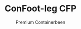 ---
title: "ConFoot-leg CFP"
subtitle: "Premium Containerbeen"
mainImage: "/images/products/confoot-leg-cfp-main.jpg"
gallery:
  - "/images/products/confoot-leg-cfp-1.jpg"
  - "/images/products/confoot-leg-cfp-2.jpg"
  - "/images/products/confoot-leg-cfp-3.jpg"
shortDescription: "ConFoot-leg CFP is ós premium containerbeen-opeplossing, mit verbeterde mogelijkheden veur gespecialiseerde containeroperaties."
technicalDescription: "De ConFoot-leg CFP ómvat geavanceerde materiaole en ontwerpkenmerken veur superieure prestatie in uitdagende omgevinge en gespecialiseerde toepassingen."
videoID: "da7h7VgJHgs"
specifications:
  - name: "Gewicht"
    value: "26 kg"
  - name: "Laadcapaciteit"
    value: "36 tons"
  - name: "Afmetingen"
    value: "48 × 32 × 28 cm"
  - name: "Materiaal"
    value: "Hoogwaardig legerstaal"
  - name: "Hoogtebereik"
    value: "1,043 mm tot 1,448 mm"
price: "3.600 EUR"
priceVAT: "4.356 EUR"
pricingNotes: "Premium servicepakket beschikbaar. Neem contact op mit ós verkoapsteam veur details."
buyLink: "/contact"
howToUse: |
  1. Plaats 't CFP-been óp de containerhoekbevestiging
  2. Activeer ’t geavanceerde vergrendelingsmechanisme
  3. Stel de hoogte in indien nodig mit ’t geïntegreerde afstellingssysteem
  4. Herhaal veur alle vereiste hoeke
  5. Voer ’ne stabiliteitscontrole uit voor-te gaon
benefits:
  - title: "Verbeterde Stabiliteit"
    description: " ’t Superieure ontwerp bied een uitzonderlijke stabiliteit mesmo op oneffen oppervlakke"
  - title: "Hoogte-Aanpasbaarheid"
    description: " ’t Geïntegreerd afstellingssysteem maakt ’t fijnafstellen van de containerhoogte mogelijk"
  - title: "Extreme Duurzaamheid"
    description: "Gebouwd mit premium materiaole veur ‘n verlengde levensduur in harde condities"
  - title: "Gespecialiseerde Toepassingen"
    description: "Ideaal veur gespecialiseerde containeroperaties det precieze positionering vereis"
  - title: "Geavanceerde Veiligheidskenmerken"
    description: "Integreert bijkomende veiligheidsmechanismen um wegglijden te voere en ’t veilig hanteren van containers te garanderen"
  - title: "Premium Prestatie"
    description: "Ontworpe um de industrienormen te overtreffe wat betreft laadcapaciteit en operationele betroubaarheid"
articleContent: |
  ## Wat is ConFoot-leg CFP?

  ConFoot-leg CFP is ós premium containerbeen-opeplossing, ontworpe veur gespecialiseerde containeroperaties en uitdagende omgevinge. Gebouwd mit geavanceerde materiaole en innoverende techniek, biedt ’t CFP-model verbeterde mogelijkheden die ver brúde gaon óver ós standaard containerbeen-opeplossinge – en leveret superieure prestaties veur veeleisende toepassingen. ’t Premium ontwerp maak ’t bijsonders geschikt veur bedrieëw waor precisie, betroubaarheid en duurzaamheid in 't middelpunt stoa.

  ## Hoe 't wèrkt

  De ConFoot-leg CFP werkt op dezelfde fundamentele principiën es ós standaard containerbeene, mer ómvat geavanceerde kenmerken veur superieure prestaties. De been vaste aangerófge aan de containerhoekbevestigingen mit ’t verbeterde vergrendelingsmechanisme, det een uitzonderlijke stabiliteit leveret mesmo op oneffen oppervlakke. ’t Geïntegreerd hoogte-afstelsysteem maakt precieze positionering mogelijk, waodert ’t ideaal is veur gespecialiseerde logistieke operaties woer nauwkeurigheid krítisch is.

  ## Hoe ConFoot-leg CFP wèrkt

  ### Geavanceerd Mechanisme

  De ConFoot-leg CFP gebruukt ’n verfijnd bevestigings- en ondersteuningssysteem det de top verdaot van containerhandelingstechnologie. Elke been heeft ’n precieze vergrendelingsmechanisme det ’n buitengewoon veilige verbinding creëert mit de containerhoekbevestigingen. Gemaak van hoogwaardig legerstaal, biedt de CFP superieure sterkte en duurzaamheid, same mit een behandeerbaar gewicht van 26kg per stuk.

  Wat de CFP echt oetsteekt is ’t geïntegreerde hoogte-afstelsysteem, det ’t mogelijk maak om de containerpositionering tot in de millimeter nauwkeurig af te stel. Deze eigenschap is bezeer waardevol in toepassingen waor exact uitlijnen essensjeël is. De been kinne ingesteld waere in ’n bereik van 1,043mm tot 1,448mm, wat flexibiliteit biedt veur diverse operationele vereisten.

  ### Voordeele van ’t Geavanceerde Mechanisme

  1. Superior Stabiliteit: ’t Verbeterde ontwerp bied een uitzonderlijke stabiliteit mesmo op uitdagende oppervlakke, wat ’t risico op verschuiven of kantelen vermindert.
  2. Precieze Positionering: ’t Geïntegreerd afstellingssysteem maakt exacte containerplaatsing mogelijk, wat krítisch is veur gespecialiseerde fabriek- en logistieke operaties.
  3. Verbeterde Laadcapaciteit: Met een capaciteit van 36 ton overtreft de CFP de standaardvereisten, en is ’t geschikt veur zwaardere gespecialiseerde containers.
  4. Verlengde Operationele Leeftied: Premium materiaole en constructie zorge veur een langere levensduur, zelfs bij intensief gebruik in harde omgevinge.

  Het geavanceerde mechanisme van de ConFoot-leg CFP vertegenwoordigt ós verbintenis tot innovatie en uitmuntendheid in containerhandeling-oplossinge, en leveret ongeëvenaore prestaties veur de meest veeleisende toepassingen.

  ## Toepassingen van ConFoot-leg CFP

  ### Gespecialiseerde Fabrikage
  In gespecialiseerde fabrikage-omgevinge blinkt de ConFoot-leg CFP uit doordat ’t de precisie en stabiliteit bied die nodig is voor kritieke productieprocessen. De mogelijkheid om containers met exacte nauwkeurigheid te positionere zorgt veur een naadloze integratie mit de productielijnen en apparatuur. Deze precisie is bijzonder waardevol in industrieëj zoals elektronica, ruimtevaart en autoproductie, waor componentuitlijning en productietoleranties in millimeters gemeten worde.

  ### Uitdagende Omgevinge
  De ConFoot-leg CFP is ontworpen veur inzet in uitdagende omgevinge waor standaard containerbeene neet genog zouden zien. De robuuste constructie maakt ’t ideaal veur offshore operaties, extreme weersomstandighede en industriële settings mit harde chemische of fysieke condities. De premium legerstaalconstructie weerstaat corrosie, impactschade en structurele vermoeidheid, en garandeert betrouwbare prestaties waor mindere apparatuur zou falen.

  ### Hoogweardeige Goederenbehandeling
  Bij ’t vervoere en opbergen van hoogweardeige of gevoelige vrach, zijn de verbeterde stabiliteit en veiligheid die de CFP biedt onschatbaar. De precieze positioneringsmogelijkheden en superieure laaddistributie minimaliseren ’t risico op verschuiven of schade tijdens de hantering. Dit maakt de CFP de voorkeurkeus veur industrieëj die werken mit delicate apparatuur, luxe goederen of onvervangbare items, waor de kosten van schade veel hoger ligge dan de investering in premium hanteringsapparatuur.

  ## Voordele en Beperkings

  #### Voordele

  De ConFoot-leg CFP biedt uitzonderlijke voordele veur gespecialiseerde containeroperaties. De premium constructie levert superieure duurzaamheid in harde omgevinge, verlengt de operationele leeftied significant en verlaagt de vervangingskosten. ’t Geïntegreerd hoogte-afstelsysteem maakt precieze containerpositionering mogelijk, wat krítisch is veur gespecificeerde fabrikage en logistieke toepassingen. Met een verbeterde laadcapaciteit van 36 ton overtreft ’t de industrienormen en biedt ’t ruimte veur zwaardere gespecialiseerde containers. De geavanceerde stabiliteitskenmerken zorgen veur veilige hantering mesmo op oneffen oppervlakke, en verminderen ’t risico op ongevallen en schade. Bovendien maakt de compatibiliteit mit automatische systemen de CFP future-proof veur evoluerende logistieke operaties.

  #### Beperkings

  Ondanks de superieure capaciteiten heeft de ConFoot-leg CFP zekere beperkings om rekening mee te höbbe. De premium featurejes vereisen ’n hogere initiële investering vergeleke mit standaard containerbeene, wat wellicht neet gerechtvaardigd is veur routinematige operaties. Met 26kg per stuk is de CFP iet wat zwaarder as de standaard modellen, wat extra hanteringsmaatregeln kan vereisen. De geavanceerde kenmerken vragen óók om meer uitgebreide opleiding van de bedieners om alle capaciteiten van ’t systeem ten volle te benutte. Deze faktore moeten sorgvuldig beoordeeld worde tegen de operationele vereisten wanneer men de CFP overweegt veur specifieke toepassingen.

  ## Toekomstige Ontwikkelinge

  ### Lopende Onderzoek
  Ós onderzoek- en ontwikkelingsteam is kontinu bezig um de capaciteiten van de ConFoot-leg CFP te verbetere. Huidig onderzoek richt op ’t integreren van geavanceerde composietmateriaole om de sterkte-tot-gewicht-ratio verder te optimaliseren, wat mogelijk ’t gewicht verlaet terwijl de laadcapaciteit behouden of verbeterd wordt. Wie verken óók slimme sensortechnologieëj die stress, laaddistributie en structurele integriteit in real-time kunne monitoren, en zo waardevolle data levere veur preventief onderhoud en operationele veiligheid.

  ### Volgende Generatie Features
  De volgende generatie van de ConFoot-leg CFP zal naar waarschijnlik geïntegreerde digitale capaciteiten óntwine veur een naadloze koppeling mit Industry 4.0-systemen. In ontwikkeling zitten featurejes zoals RFID-tracking, mogelijkheden veur remote monitoring en compatibiliteit mit magazijnbeheerssystemen. Bovendien verken wie geautomatiseerde afstelmechanismen die de precisie verder kunna verhogen en de werklast veur bedieners verlaet. Deze innovaties zorgen daor de CFP blief voldoet aan de evoluerende behoeftes van gespecialiseerde containeroperaties in ’n steeds digitaler en geautomatiseerde industriëel landschap.

  Deze lopende ontwikkelinge weerspiegelen ós verbintenis tot innovatie en uitmuntendheid in containerhandelingsoplossinge, en garanderen daor de ConFoot-leg CFP op de voorste linie blief van gespecialiseerde containerhandelingstechnologie.
---